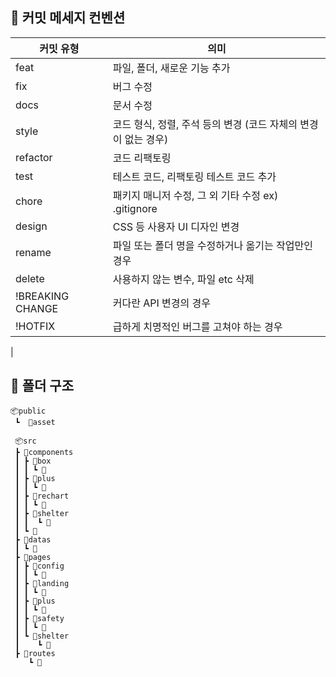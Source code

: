 ## 📌 커밋 메세지 컨벤션
| 커밋 유형 | 의미 |
| --- | --- |
| feat | 파일, 폴더, 새로운 기능 추가 |
| fix | 버그 수정 |
| docs | 문서 수정 |
| style | 코드 형식, 정렬, 주석 등의 변경 (코드 자체의 변경이 없는 경우) |
| refactor | 코드 리팩토링 |
| test | 테스트 코드, 리팩토링 테스트 코드 추가 |
| chore | 패키지 매니저 수정, 그 외 기타 수정 ex) .gitignore |
| design | CSS 등 사용자 UI 디자인 변경 |
| rename | 파일 또는 폴더 명을 수정하거나 옮기는 작업만인 경우 |
| delete | 사용하지 않는 변수, 파일 etc 삭제 |
| !BREAKING CHANGE | 커다란 API 변경의 경우 |
| !HOTFIX | 급하게 치명적인 버그를 고쳐야 하는 경우 |
|
<br>


## 📂 폴더 구조
```
📦public
 ┗  📂asset
 
 📦src
 ┣ 📂components
 ┃ ┣ 📂box
 ┃ ┃ ┗ 📄 
 ┃ ┣ 📂plus
 ┃ ┃ ┗ 📄 
 ┃ ┣ 📂rechart
 ┃ ┃ ┗ 📄 
 ┃ ┣ 📂shelter
 ┃ ┃  ┗ 📄 
 ┃ ┗ 📄
 ┣ 📂datas
 ┃ ┗ 📄
 ┣ 📂pages
 ┃ ┣ 📂config
 ┃ ┃ ┗ 📄 
 ┃ ┣ 📂landing
 ┃ ┃ ┗ 📄 
 ┃ ┣ 📂plus
 ┃ ┃ ┗ 📄 
 ┃ ┣ 📂safety
 ┃ ┃ ┗ 📄 
 ┃ ┗ 📂shelter
 ┃    ┗ 📄 
 ┣ 📂routes
    ┗ 📄
```